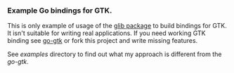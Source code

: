### Example Go bindings for GTK.

This is only example of usage of the [glib package](https://github.com/ziutek/glib) to
build bindings for GTK. It isn't suitable for writing real applications. If you
need working GTK binding see [go-gtk](https://github.com/mattn/go-gtk) or fork
this project and write missing features.

See *examples* directory to find out what my approach is different from the
*go-gtk*.
